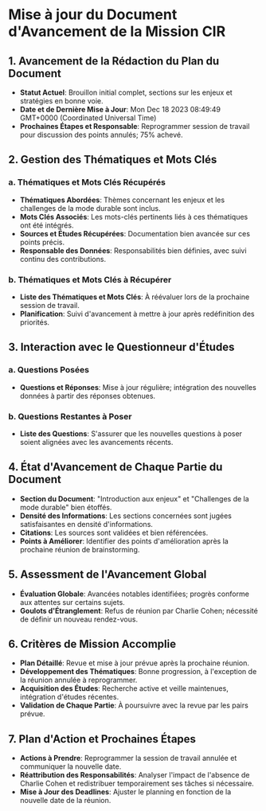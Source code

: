 # Mise à jour du Document d'Avancement de la Mission CIR

## 1. Avancement de la Rédaction du Plan du Document
- **Statut Actuel**: Brouillon initial complet, sections sur les enjeux et stratégies en bonne voie.
- **Date et de Dernière Mise à Jour**: Mon Dec 18 2023 08:49:49 GMT+0000 (Coordinated Universal Time)
- **Prochaines Étapes et Responsable**: Reprogrammer session de travail pour discussion des points annulés; 75% achevé.

## 2. Gestion des Thématiques et Mots Clés
### a. Thématiques et Mots Clés Récupérés
- **Thématiques Abordées**: Thèmes concernant les enjeux et les challenges de la mode durable sont inclus.
- **Mots Clés Associés**: Les mots-clés pertinents liés à ces thématiques ont été intégrés.
- **Sources et Études Récupérées**: Documentation bien avancée sur ces points précis.
- **Responsable des Données**: Responsabilités bien définies, avec suivi continu des contributions.

### b. Thématiques et Mots Clés à Récupérer
- **Liste des Thématiques et Mots Clés**: À réévaluer lors de la prochaine session de travail.
- **Planification**: Suivi d'avancement à mettre à jour après redéfinition des priorités.

## 3. Interaction avec le Questionneur d'Études
### a. Questions Posées
- **Questions et Réponses**: Mise à jour régulière; intégration des nouvelles données à partir des réponses obtenues.
### b. Questions Restantes à Poser
- **Liste des Questions**: S'assurer que les nouvelles questions à poser soient alignées avec les avancements récents.

## 4. État d'Avancement de Chaque Partie du Document
- **Section du Document**: "Introduction aux enjeux" et "Challenges de la mode durable" bien étoffés.
- **Densité des Informations**: Les sections concernées sont jugées satisfaisantes en densité d'informations.
- **Citations**: Les sources sont validées et bien référencées.
- **Points à Améliorer**: Identifier des points d'amélioration après la prochaine réunion de brainstorming.

## 5. Assessment de l'Avancement Global
- **Évaluation Globale**: Avancées notables identifiées; progrès conforme aux attentes sur certains sujets.
- **Goulots d'Étranglement**: Refus de réunion par Charlie Cohen; nécessité de définir un nouveau rendez-vous.

## 6. Critères de Mission Accomplie
- **Plan Détaillé**: Revue et mise à jour prévue après la prochaine réunion.
- **Développement des Thématiques**: Bonne progression, à l'exception de la réunion annulée à reprogrammer.
- **Acquisition des Études**: Recherche active et veille maintenues, intégration d'études récentes.
- **Validation de Chaque Partie**: À poursuivre avec la revue par les pairs prévue.

## 7. Plan d'Action et Prochaines Étapes
- **Actions à Prendre**: Reprogrammer la session de travail annulée et communiquer la nouvelle date.
- **Réattribution des Responsabilités**: Analyser l'impact de l'absence de Charlie Cohen et redistribuer temporairement ses tâches si nécessaire.
- **Mise à Jour des Deadlines**: Ajuster le planning en fonction de la nouvelle date de la réunion.